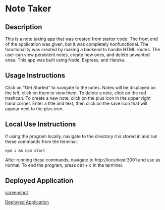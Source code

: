 # Note Taker

## Description
This is a note taking app that was created from starter code. The front end of the application was given, but it was completely nonfunctional. The functionality was created by making a backend to handle HTML routes. The user can view persistent notes, create new ones, and delete unwanted ones. This app was built using Node, Express, and Heroku.

## Usage Instructions
Click on "Get Started" to navigate to the notes. Notes will be displayed on the left, click on them to view them. To delete a note, click on the red trashcan. To create a new note, click on the plus icon in the upper right hand corner. Enter a title and text, then click on the save icon that will appear next to the plus icon.

## Local Use Instructions
If using the program locally, navigate to the directory it is stored in and run these commands from the terminal:

```
npm i && npm start
```

After running these commands, navigate to http://localhost:3001 and use as normal. To end the program, press ctrl + c in the terminal.

## Deployed Application
[screenshot](./assets/application-screenshot.png)  

[Deployed Application](https://still-wildwood-84609.herokuapp.com/)